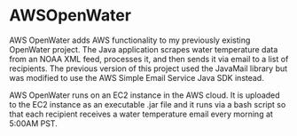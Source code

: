 # AWSOpenWater
AWS OpenWater adds AWS functionality to my previously existing OpenWater project. The Java application scrapes water temperature data from an NOAA XML feed, processes it, and then sends it via email to a list of recipients. The previous version of this project used the JavaMail library but was modified to use the AWS Simple Email Service Java SDK instead.

AWS OpenWater runs on an EC2 instance in the AWS cloud. It is uploaded to the EC2 instance as an executable .jar file and it runs via a bash script so that each recipient receives a water temperature email every morning at 5:00AM PST.
